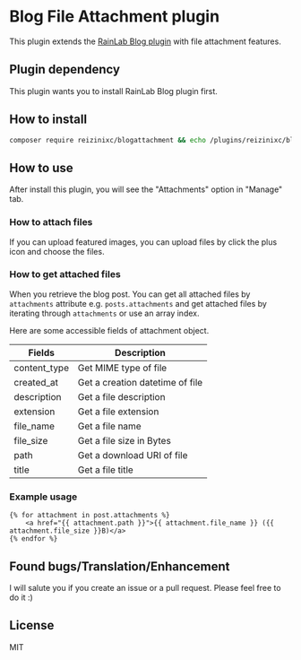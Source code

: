 # Blog File Attachment plugin
This plugin extends the [RainLab Blog plugin](https://github.com/rainlab/blog-plugin) with file attachment features.

## Plugin dependency
This plugin wants you to install RainLab Blog plugin first.

## How to install
```bash
composer require reizinixc/blogattachment && echo /plugins/reizinixc/blogattachment >> .gitignore
```

## How to use
After install this plugin, you will see the "Attachments" option in "Manage" tab.

### How to attach files
If you can upload featured images, you can upload files by click the plus icon and choose the files.

### How to get attached files
When you retrieve the blog post. You can get all attached files by `attachments` attribute e.g. `posts.attachments` and get attached files by iterating through `attachments` or use an array index.

Here are some accessible fields of attachment object. 

Fields        |           Description
--------------|--------------------------------
content_type  | Get MIME type of file
created_at    | Get a creation datetime of file
description   | Get a file description
extension     | Get a file extension
file_name     | Get a file name
file_size     | Get a file size in Bytes
path          | Get a download URI of file
title         | Get a file title

### Example usage
```twig
{% for attachment in post.attachments %}
    <a href="{{ attachment.path }}">{{ attachment.file_name }} ({{ attachment.file_size }}B)</a>
{% endfor %}
```

## Found bugs/Translation/Enhancement
I will salute you if you create an issue or a pull request. Please feel free to do it :)

## License
MIT
